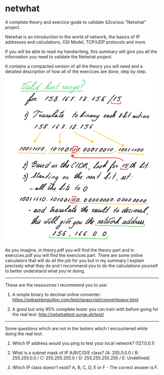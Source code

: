 # netwhat

A complete theory and exercice guide to validate 42cursus "Netwhat" project.

Netwhat is an introduction to the world of network, the basics of IP addresses and calculations, OSI Model, TCP/UDP protocols and more.

If you will be able to read my handwriting, this summary will give you all the information you need to validate the Netwhat project.

It contains a compacted version of all the theory you will need and a detailed description of how all of the exercices are done, step by step.

![](Images/img.PNG)

As you imagine, in theory.pdf you will find the theory part and in exercices.pdf you will find the exercices part. There are some online calculators that will do all the job for you but in my summary I explain precisely what they do and I recommend you to do the calculations yourself to better understand what you're doing.

-------------------------------------------------------------------------------------------------

These are the ressources I recommend you to use:

1) A simple binary to decimal online converter: https://sebastienguillon.com/test/javascript/convertisseur.html

2) A good but only 95% complete tester you can train with before going for the real test: http://netwhattest.surge.sh/test/

-------------------------------------------------------------------------------------------------

Some questions which are not in the testers which I encountered while doing the real test:

1) Which IP address would you ping to test your local network? (127.0.0.1)

2) What is a subnet mask of IP A/B/C/D/E class? (A: 255.0.0.0 / B: 255.255.0.0 / C: 255.255.255.0 / D: 255.255.255.255 / E: Undefined)

3) Which IP class doesn't exist? A, B, C, D, E or F - The correct answer is F.
